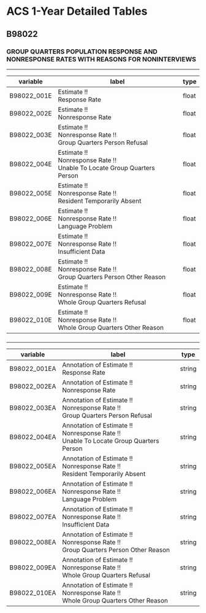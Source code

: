 # ACS 1-Year Detailed Tables

## B98022

### GROUP QUARTERS POPULATION RESPONSE AND NONRESPONSE RATES WITH REASONS FOR NONINTERVIEWS

___

| variable | label | type |
| ----- | ----- | ----- |
| B98022_001E | Estimate !!<br>Response Rate | float |
| B98022_002E | Estimate !!<br>Nonresponse Rate | float |
| B98022_003E | Estimate !!<br>Nonresponse Rate !!<br>Group Quarters Person Refusal | float |
| B98022_004E | Estimate !!<br>Nonresponse Rate !!<br>Unable To Locate Group Quarters Person | float |
| B98022_005E | Estimate !!<br>Nonresponse Rate !!<br>Resident Temporarily Absent | float |
| B98022_006E | Estimate !!<br>Nonresponse Rate !!<br>Language Problem | float |
| B98022_007E | Estimate !!<br>Nonresponse Rate !!<br>Insufficient Data | float |
| B98022_008E | Estimate !!<br>Nonresponse Rate !!<br>Group Quarters Person Other Reason | float |
| B98022_009E | Estimate !!<br>Nonresponse Rate !!<br>Whole Group Quarters Refusal | float |
| B98022_010E | Estimate !!<br>Nonresponse Rate !!<br>Whole Group Quarters Other Reason | float |
### 

___

| variable | label | type |
| ----- | ----- | ----- |
| B98022_001EA | Annotation of Estimate !!<br>Response Rate | string |
| B98022_002EA | Annotation of Estimate !!<br>Nonresponse Rate | string |
| B98022_003EA | Annotation of Estimate !!<br>Nonresponse Rate !!<br>Group Quarters Person Refusal | string |
| B98022_004EA | Annotation of Estimate !!<br>Nonresponse Rate !!<br>Unable To Locate Group Quarters Person | string |
| B98022_005EA | Annotation of Estimate !!<br>Nonresponse Rate !!<br>Resident Temporarily Absent | string |
| B98022_006EA | Annotation of Estimate !!<br>Nonresponse Rate !!<br>Language Problem | string |
| B98022_007EA | Annotation of Estimate !!<br>Nonresponse Rate !!<br>Insufficient Data | string |
| B98022_008EA | Annotation of Estimate !!<br>Nonresponse Rate !!<br>Group Quarters Person Other Reason | string |
| B98022_009EA | Annotation of Estimate !!<br>Nonresponse Rate !!<br>Whole Group Quarters Refusal | string |
| B98022_010EA | Annotation of Estimate !!<br>Nonresponse Rate !!<br>Whole Group Quarters Other Reason | string |

